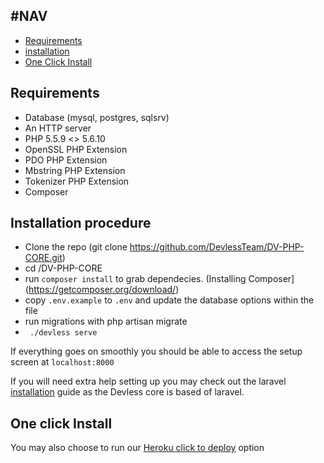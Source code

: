 ## #NAV

- [Requirements](#requirements)
- [installation](#installation-procedure)
- [One Click Install](#one-click-install)

<a name="requirements"></a>
## Requirements
* Database (mysql, postgres, sqlsrv)
* An HTTP server
* PHP 5.5.9 <> 5.6.10 
* OpenSSL PHP Extension
* PDO PHP Extension
* Mbstring PHP Extension
* Tokenizer PHP Extension
* Composer

<a name="installation-procedure"></a>
## Installation procedure
* Clone the repo (git clone https://github.com/DevlessTeam/DV-PHP-CORE.git)
* cd /DV-PHP-CORE
* run ``composer install`` to grab dependecies. (Installing Composer](https://getcomposer.org/download/)
* copy ``.env.example`` to ``.env`` and update the database options within the file
* run migrations with php artisan migrate
* `` ./devless serve``

If everything goes on smoothly you should be able to access the setup screen at ``localhost:8000``

If you will need extra help setting up you may check out the laravel [installation](https://laravel.com/docs/5.1) guide as the Devless core is based of laravel.

<a name="one-click-install"></a>
## One click Install
You  may also choose to run our  [Heroku click to deploy](https://heroku.com/deploy?template=https://github.com/DevlessTeam/DV-PHP-CORE/tree/heroku) option


